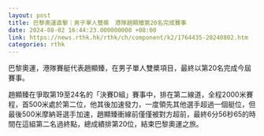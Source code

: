 ```yaml
---
layout: post
title: 巴黎奧運直擊｜男子單人雙槳　港隊趙顯臻第20名完成賽事
date: 2024-08-02 16:44:23.000000000 +08:00
link: https://news.rthk.hk/rthk/ch/component/k2/1764435-20240802.htm
categories: rthk
---
```


巴黎奧運，港隊賽艇代表趙顯臻，在男子單人雙槳項目，最終以第20名完成今屆賽事。

趙顯臻在爭取第19至24名的「決賽D組」賽事中，排在第二線道，全程2000米賽程，首500米處於第二位，他其後加速發力，一度領先其他選手超過一個艇位，但最後500米摩納哥選手加速，趙顯臻衝線前僅僅被對方超前，最終6分56秒65的時間在這組第二名過終點，總成績排第20位，結束巴黎奧運之旅。
